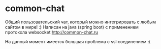 # common-chat
Общий пользовательский чат, который можно интегрировать с любым сайтом в мире! :)
Написан на java (spring boot) с применением протокола websocket
http://common-chat.ru

На данный момент имеется большая проблема с ssl соединением :(
